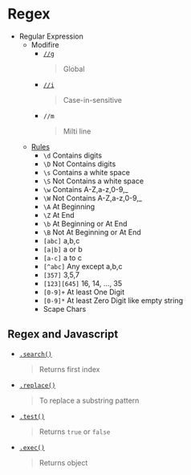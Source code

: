 # Regex
- Regular Expression
    - Modifire
        - [`//g`](regex-case-sensitivity.js)
            > Global
        - [`//i`](regex-case-sensitivity.js)
            > Case-in-sensitive
        - `//m`
            > Milti line
    - [Rules](https://github.com/sh-navid/py-instructor/blob/master/concepts/regex/README.md)
        - `\d` Contains digits
        - `\D` Not Contains digits
        - `\s` Contains a white space
        - `\S` Not Contains a white space
        - `\w` Contains A-Z,a-z,0-9,_
        - `\W` Not Contains A-Z,a-z,0-9,_
        - `\A` At Beginning
        - `\Z` At End
        - `\b` At Beginning or At End
        - `\B` Not At Beginning or At End
        - `[abc]` a,b,c
        - `[a|b]` a or b
        - `[a-c]` a to c
        - `[^abc]` Any except a,b,c
        - `[357]`  3,5,7
        - `[123][645]` 16, 14, ..., 35
        - `[0-9]+` At least One Digit
        - `[0-9]*` At least Zero Digit like empty string
        - Scape Chars

## Regex and Javascript
- [`.search()`](regex-search.js)
    > Returns first index
- [`.replace()`](regex-replace.js)
    > To replace a substring pattern
- [`.test()`](regex-text.js)
    > Returns `true` or `false`
- [`.exec()`](regex-exec.js)
    > Returns object